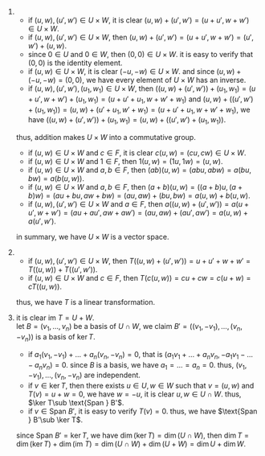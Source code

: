 1. 
    - if $(u,w),(u',w')\in U\times W$, it is clear $(u,w)+(u',w')=(u+u',w+w')\in U\times W$.
    - if $(u,w),(u',w')\in U\times W$, then $(u,w)+(u',w')=(u+u',w+w')=(u',w')+(u,w)$.
    - since $0\in U$ and $0\in W$, then $(0,0)\in U\times W$. it is easy to verify that $(0,0)$ is the identity element.
    - if $(u,w)\in U\times W$, it is clear $(-u,-w)\in U\times W$. and since $(u,w)+(-u,-w)=(0,0)$, we have every element of $U\times W$ has an inverse.
    - if $(u,w),(u',w'),(u_1,w_1)\in U\times W$, then $((u,w)+(u',w'))+(u_1,w_1)=(u+u',w+w')+(u_1,w_1)=(u+u'+u_1,w+w'+w_1)$ and $(u,w)+((u',w')+(u_1,w_1))=(u,w)+(u'+u_1,w'+w_1)=(u+u'+u_1,w+w'+w_1)$, we have $((u,w)+(u',w'))+(u_1,w_1)=(u,w)+((u',w')+(u_1,w_1))$.

    thus, addition makes $U\times W$ into a commutative group.

    - if $(u,w)\in U\times W$ and $c\in F$, it is clear $c(u,w)=(cu,cw)\in U\times W$.
    - if $(u,w)\in U\times W$ and $1\in F$, then $1(u,w)=(1u,1w)=(u,w)$.
    - if $(u,w)\in U\times W$ and $a,b\in F$, then $(ab)(u,w)=(abu,abw)=a(bu,bw)=a(b(u,w))$.
    - if $(u,w)\in U\times W$ and $a,b\in F$, then $(a+b)(u,w)=((a+b)u,(a+b)w)=(au+bu,aw+bw)=(au,aw)+(bu,bw)=a(u,w)+b(u,w)$.
    - if $(u,w),(u',w')\in U\times W$ and $a\in F$, then $a((u,w)+(u',w'))=a(u+u',w+w')=(au+au',aw+aw')=(au,aw)+(au',aw')=a(u,w)+a(u',w')$.

    in summary, we have $U\times W$ is a vector space.
2. 
    - if $(u,w),(u',w')\in U\times W$, then $T((u,w)+(u',w'))=u+u'+w+w'=T((u,w))+T((u',w'))$.
    - if $(u,w)\in U\times W$ and $c\in F$, then $T(c(u,w))=cu+cw=c(u+w)=cT((u,w))$.

    thus, we have $T$ is a linear transformation.
3. it is clear $\text{im } T=U+W$.  
let $B=(v_1,\dots,v_n)$ be a basis of $U\cap W$, we claim $B'=((v_1,-v_1),\dots,(v_n,-v_n))$ is a basis of $\ker T$.
    - if $a_1(v_1,-v_1)+\dots+a_n(v_n,-v_n)=0$, that is $(a_1 v_1+\dots+a_n v_n,-a_1 v_1-\dots-a_n v_n)=0$. since $B$ is a basis, we have $a_1=\dots=a_n=0$. thus, $(v_1,-v_1),\dots,(v_n,-v_n)$ are independent. 
    - if $v\in \ker T$, then there exists $u\in U,w\in W$ such that $v=(u,w)$ and $T(v)=u+w=0$, we have $w=-u$, it is clear $u,w\in U\cap W$. thus, $\ker T\sub \text{Span } B'$.
    - if $v\in \text{Span } B'$, it is easy to verify $T(v)=0$. thus, we have $\text{Span } B'\sub \ker T$.

    since $\text{Span } B'= \ker T$, we have $\dim (\ker T)=\dim (U\cap W)$, then $\dim T=\dim (\ker T)+\dim (\text{im } T)=\dim (U\cap W)+\dim (U+W)=\dim U +\dim W$.
